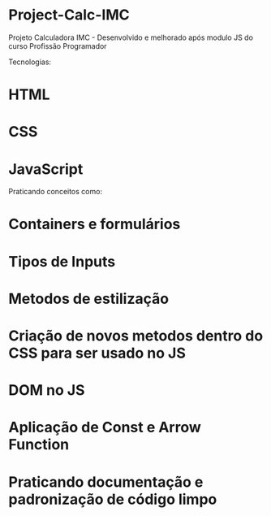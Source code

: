 # Project-Calc-IMC
Projeto Calculadora IMC - Desenvolvido e melhorado após modulo JS do curso Profissão Programador

Tecnologias:

# HTML
# CSS
# JavaScript

Praticando conceitos como:

# Containers e formulários
# Tipos de Inputs
# Metodos de estilização
# Criação de novos metodos dentro do CSS para ser usado no JS
# DOM no JS
# Aplicação de Const e Arrow Function
# Praticando documentação e padronização de código limpo

